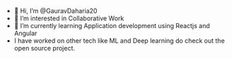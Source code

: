 - 👋 Hi, I’m @GauravDaharia20
- 👀 I’m interested in Collaborative Work
- 🌱 I’m currently learning Application development using Reactjs and Angular
- I have worked on other tech like ML and Deep learning do check out the open source project.

<!---
GauravDaharia20/GauravDaharia20 is a ✨ special ✨ repository because its `README.md` (this file) appears on your GitHub profile.
You can click the Preview link to take a look at your changes.
--->
